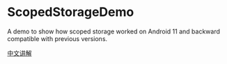 # ScopedStorageDemo

A demo to show how scoped storage worked on Android 11 and backward compatible with previous versions.

[中文讲解](https://guolin.blog.csdn.net/article/details/105419420)
